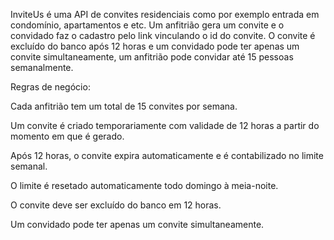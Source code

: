 InviteUs é uma API de convites residenciais como por exemplo entrada em condomínio, apartamentos e etc. Um anfitrião gera um convite e o convidado faz o cadastro pelo link vinculando o id do convite. O convite é excluído do banco após 12 horas e um convidado pode ter apenas um convite simultaneamente, um anfitrião pode convidar até 15 pessoas semanalmente.

Regras de negócio:

Cada anfitrião tem um total de 15 convites por semana.

Um convite é criado temporariamente com validade de 12 horas a partir do momento em que é gerado.

Após 12 horas, o convite expira automaticamente e é contabilizado no limite semanal.

O limite é resetado automaticamente todo domingo à meia-noite.

O convite deve ser excluído do banco em 12 horas.

Um convidado pode ter apenas um convite simultaneamente.
